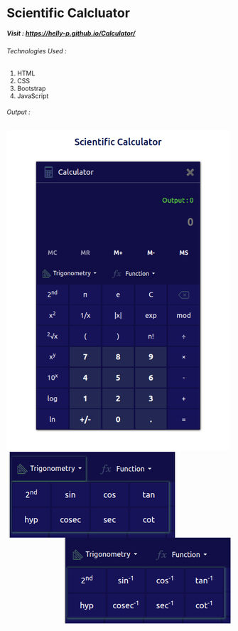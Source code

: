 # Scientific Calcluator


##### Visit : https://helly-p.github.io/Calculator/

###### Technologies Used : 
1. HTML
2. CSS
3. Bootstrap
4. JavaScript

###### Output :

<img src="./img/Output.png"/>
<img src="./img/trigo1.png" style="float:left"/>
<img src="./img/inverse_trigo.png" style="float:right"/>